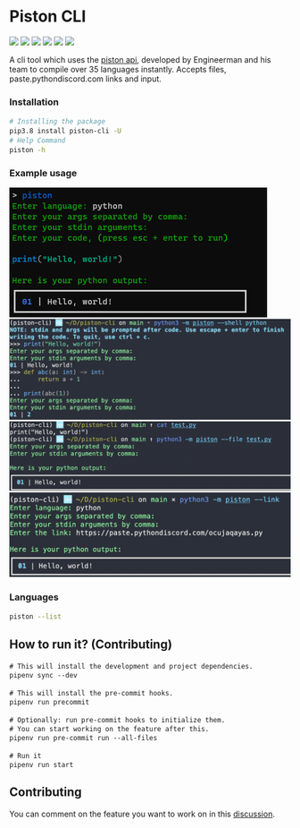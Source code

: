 # Piston CLI

[![](https://img.shields.io/github/license/Shivansh-007/piston-cli?style=for-the-badge)]()
[![](https://img.shields.io/github/issues/Shivansh-007/piston-cli?style=for-the-badge)]()
[![](https://img.shields.io/github/issues-pr/Shivansh-007/piston-cli?style=for-the-badge)]()
[![](https://img.shields.io/github/workflow/status/Shivansh-007/piston-cli/Linting/main?style=for-the-badge)]()
[![](https://img.shields.io/pypi/pyversions/piston-cli?style=for-the-badge)]()
[![](https://img.shields.io/pypi/v/piston-cli?style=for-the-badge)]()

A cli tool which uses the [piston api](https://github.com/engineer-man/piston), developed by Engineerman and his team to compile over 35 languages instantly. Accepts files, paste.pythondiscord.com links and input.

### Installation

```bash
# Installing the package
pip3.8 install piston-cli -U
# Help Command
piston -h
```

### Example usage

![example usage](media/piston-cli.png)
![example shell usage](media/piston-cli-shell.png)
![example file usage](media/piston-cli-file.png)
![example link usage](media/piston-cli-link.png)

### Languages

```bash
piston --list
```

## How to run it? (Contributing)

```shell
# This will install the development and project dependencies.
pipenv sync --dev

# This will install the pre-commit hooks.
pipenv run precommit

# Optionally: run pre-commit hooks to initialize them.
# You can start working on the feature after this.
pipenv run pre-commit run --all-files

# Run it
pipenv run start
```

## Contributing

You can comment on the feature you want to work on in this [discussion](https://github.com/Shivansh-007/piston-cli/discussions/7).
